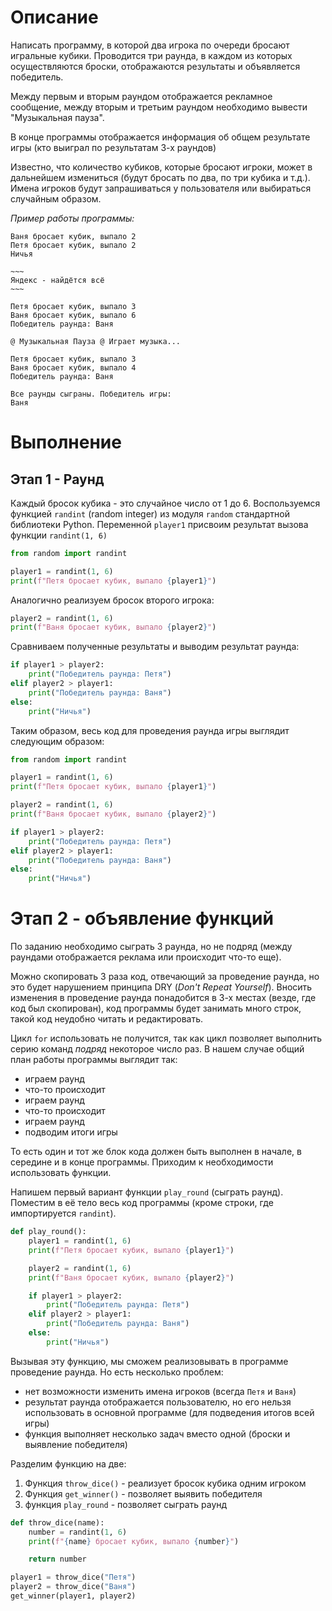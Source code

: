 # Описание

Написать программу, в которой два игрока по очереди бросают игральные кубики. Проводится три раунда, в каждом из которых осуществляются броски, отображаются результаты и объявляется победитель. 

Между первым и вторым раундом отображается рекламное сообщение, между вторым и третьим раундом необходимо вывести "Музыкальная пауза".

В конце программы отображается информация об общем результате игры (кто выиграл по результатам 3-х раундов)

Известно, что количество кубиков, которые бросают игроки, может в дальнейшем измениться (будут бросать по два, по три кубика и т.д.). Имена игроков будут запрашиваться у пользователя или выбираться случайным образом.

_Пример работы программы:_

```
Ваня бросает кубик, выпало 2
Петя бросает кубик, выпало 2
Ничья

~~~
Яндекс - найдётся всё
~~~

Петя бросает кубик, выпало 3
Ваня бросает кубик, выпало 6
Победитель раунда: Ваня

@ Музыкальная Пауза @ Играет музыка...

Петя бросает кубик, выпало 3
Ваня бросает кубик, выпало 4
Победитель раунда: Ваня

Все раунды сыграны. Победитель игры:
Ваня
```

# Выполнение

## Этап 1 - Раунд
Каждый бросок кубика - это случайное число от 1 до 6. Воспользуемся функцией `randint` (random integer) из модуля `random` стандартной библиотеки Python. Переменной `player1` присвоим результат вызова функции `randint(1, 6)`
```python
from random import randint

player1 = randint(1, 6)
print(f"Петя бросает кубик, выпало {player1}")
```
Аналогично реализуем бросок второго игрока:
```python
player2 = randint(1, 6)
print(f"Ваня бросает кубик, выпало {player2}")
```
Сравниваем полученные результаты и выводим результат раунда:
```python
if player1 > player2:
    print("Победитель раунда: Петя")
elif player2 > player1:
    print("Победитель раунда: Ваня")
else:
    print("Ничья")
```
Таким образом, весь код для проведения раунда игры выглядит следующим образом:
```python
from random import randint

player1 = randint(1, 6)
print(f"Петя бросает кубик, выпало {player1}")

player2 = randint(1, 6)
print(f"Ваня бросает кубик, выпало {player2}")

if player1 > player2:
    print("Победитель раунда: Петя")
elif player2 > player1:
    print("Победитель раунда: Ваня")
else:
    print("Ничья")
```

# Этап 2 - объявление функций

По заданию необходимо сыграть 3 раунда, но не подряд (между раундами отображается реклама или происходит что-то еще). 

Можно скопировать 3 раза код, отвечающий за проведение раунда, но это будет нарушением принципа DRY (_Don't Repeat Yourself_). Вносить изменения в проведение раунда понадобится в 3-х местах (везде, где код был скопирован), код программы будет занимать много строк, такой код неудобно читать и редактировать.

Цикл `for` использовать не получится, так как цикл позволяет выполнить серию команд _подряд_ некоторое число раз. В нашем случае общий план работы программы выглядит так:
* играем раунд
* что-то происходит
* играем раунд
* что-то происходит
* играем раунд
* подводим итоги игры

То есть один и тот же блок кода должен быть выполнен в начале, в середине и в конце программы. Приходим к необходимости использовать функции. 

Напишем первый вариант функции `play_round` (сыграть раунд). Поместим в её тело весь код программы (кроме строки, где импортируется `randint`). 
```python
def play_round():
    player1 = randint(1, 6)
    print(f"Петя бросает кубик, выпало {player1}")

    player2 = randint(1, 6)
    print(f"Ваня бросает кубик, выпало {player2}")

    if player1 > player2:
        print("Победитель раунда: Петя")
    elif player2 > player1:
        print("Победитель раунда: Ваня")
    else:
        print("Ничья")
```
Вызывая эту функцию, мы сможем реализовывать в программе проведение раунда. Но есть несколько проблем:
* нет возможности изменить имена игроков (всегда `Петя` и `Ваня`)
* результат раунда отображается пользователю, но его нельзя использовать в основной программе (для подведения итогов всей игры)
* функция выполняет несколько задач вместо одной (броски и выявление победителя)

Разделим функцию на две: 
1. Функция `throw_dice()` - реализует бросок кубика одним игроком
2. Функция `get_winner()` - позволяет выявить победителя
3. функция `play_round` - позволяет сыграть раунд

```python
def throw_dice(name):
    number = randint(1, 6)
    print(f"{name} бросает кубик, выпало {number}")

    return number
```

```python
player1 = throw_dice("Петя")
player2 = throw_dice("Ваня")
get_winner(player1, player2)
```
